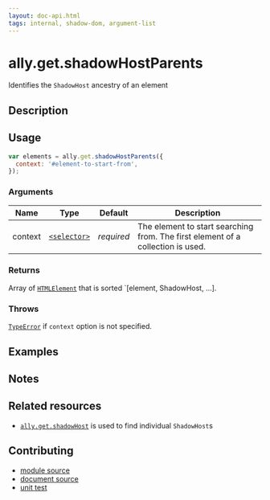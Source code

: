 ```yaml
---
layout: doc-api.html
tags: internal, shadow-dom, argument-list
---
```


# ally.get.shadowHostParents

Identifies the `ShadowHost` ancestry of an element


## Description


## Usage

```js
var elements = ally.get.shadowHostParents({
  context: '#element-to-start-from',
});
```

### Arguments

| Name | Type | Default | Description |
| ---- | ---- | ------- | ----------- |
| context | [`<selector>`](../concepts.md#Selector) | *required* | The element to start searching from. The first element of a collection is used. |

### Returns

Array of [`HTMLElement`](https://developer.mozilla.org/en/docs/Web/API/HTMLElement) that is sorted `[element, ShadowHost, …].

### Throws

[`TypeError`](https://developer.mozilla.org/en-US/docs/Web/JavaScript/Reference/Global_Objects/TypeError) if `context` option is not specified.


## Examples


## Notes


## Related resources

* [`ally.get.shadowHost`](shadow-host.md) is used to find individual `ShadowHost`s


## Contributing

* [module source](https://github.com/medialize/ally.js/blob/master/src/get/shadow-host-parents.js)
* [document source](https://github.com/medialize/ally.js/blob/master/docs/api/get/shadow-host-parents.md)
* [unit test](https://github.com/medialize/ally.js/blob/master/test/unit/get.shadow-host-parents.test.js)

